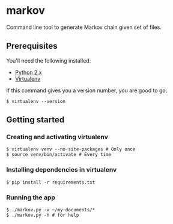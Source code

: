 # markov

Command line tool to generate Markov chain given set of files.

## Prerequisites

You'll need the following installed:

* [Python 2.x](https://www.python.org/)
* [Virtualenv](https://virtualenv.pypa.io/)

If this command gives you a version number, you are good to go:

    $ virtualenv --version

## Getting started

### Creating and activating virtualenv

    $ virtualenv venv --no-site-packages # Only once
    $ source venv/bin/activate # Every time

### Installing dependencies in virtualenv

    $ pip install -r requirements.txt

### Running the app

    $ ./markov.py -v ~/my-documents/*
    $ ./markov.py -h # for help
